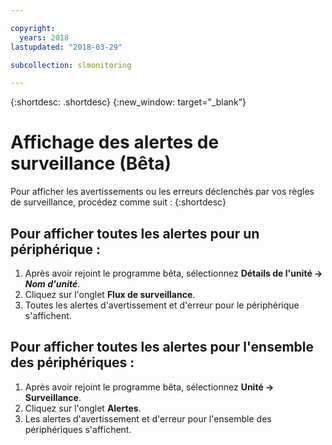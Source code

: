 ```yaml
---

copyright:
  years: 2018
lastupdated: "2018-03-29"

subcollection: slmonitoring

---
```


{:shortdesc: .shortdesc}
{:new_window: target="_blank"}

# Affichage des alertes de surveillance (Bêta)
Pour afficher les avertissements ou les erreurs déclenchés par vos règles de surveillance, procédez comme suit :
{:shortdesc}

## Pour afficher toutes les alertes pour un périphérique :
 1. Après avoir rejoint le programme bêta, sélectionnez **Détails de l'unité -> *Nom d'unité***.
 2. Cliquez sur l'onglet **Flux de surveillance**.
 3. Toutes les alertes d'avertissement et d'erreur pour le périphérique s'affichent.

## Pour afficher toutes les alertes pour l'ensemble des périphériques :
 1. Après avoir rejoint le programme bêta, sélectionnez **Unité -> Surveillance**.
 2. Cliquez sur l'onglet **Alertes**.
 3. Les alertes d'avertissement et d'erreur pour l'ensemble des périphériques s'affichent.
